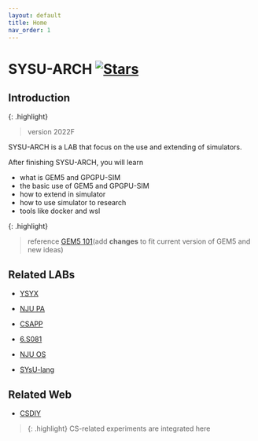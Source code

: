 ```yaml
---
layout: default
title: Home
nav_order: 1
---
```


# SYSU-ARCH [![Stars](https://img.shields.io/github/stars/arcsysu/SYSU-ARCH)](https://github.com/arcsysu/SYSU-ARCH)

## Introduction

{: .highlight}
> version 2022F

SYSU-ARCH is a LAB that focus on the use and extending of simulators.

After finishing SYSU-ARCH, you will learn
- what is GEM5 and GPGPU-SIM
- the basic use of GEM5 and GPGPU-SIM
- how to extend in simulator 
- how to use simulator to research
- tools like docker and wsl

{: .highlight}
> reference [GEM5 101](https://www.gem5.org/documentation/learning_gem5/gem5_101/)(add **changes** to fit current version of GEM5 and new ideas)

## Related LABs

- [YSYX](https://ysyx.oscc.cc/)

- [NJU PA](https://ysyx.oscc.cc/docs/ics-pa/)

- [CSAPP](http://www.csapp.cs.cmu.edu/3e/labs.html)

- [6.S081](https://pdos.csail.mit.edu/6.S081/2021/index.html)

- [NJU OS](https://jyywiki.cn/OS/2022/)

- [SYsU-lang](https://github.com/arcsysu/SYsU-lang)

## Related Web

- [CSDIY](https://csdiy.wiki/)

> {: .highlight}
> CS-related experiments are integrated here